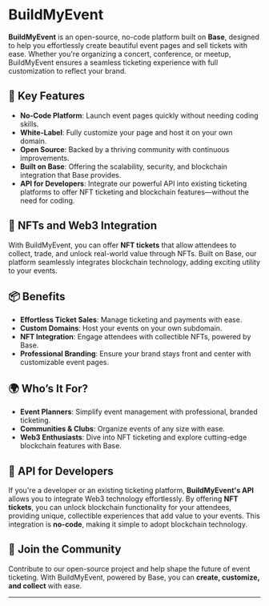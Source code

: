# BuildMyEvent

**BuildMyEvent** is an open-source, no-code platform built on **Base**, designed to help you effortlessly create beautiful event pages and sell tickets with ease. Whether you're organizing a concert, conference, or meetup, BuildMyEvent ensures a seamless ticketing experience with full customization to reflect your brand.

## 🌟 Key Features

- **No-Code Platform**: Launch event pages quickly without needing coding skills.
- **White-Label**: Fully customize your page and host it on your own domain.
- **Open Source**: Backed by a thriving community with continuous improvements.
- **Built on Base**: Offering the scalability, security, and blockchain integration that Base provides.
- **API for Developers**: Integrate our powerful API into existing ticketing platforms to offer NFT ticketing and blockchain features—without the need for coding.

## 🚀 NFTs and Web3 Integration

With BuildMyEvent, you can offer **NFT tickets** that allow attendees to collect, trade, and unlock real-world value through NFTs. Built on Base, our platform seamlessly integrates blockchain technology, adding exciting utility to your events.

## 📦 Benefits

- **Effortless Ticket Sales**: Manage ticketing and payments with ease.
- **Custom Domains**: Host your events on your own subdomain.
- **NFT Integration**: Engage attendees with collectible NFTs, powered by Base.
- **Professional Branding**: Ensure your brand stays front and center with customizable event pages.

## 🌍 Who’s It For?

- **Event Planners**: Simplify event management with professional, branded ticketing.
- **Communities & Clubs**: Organize events of any size with ease.
- **Web3 Enthusiasts**: Dive into NFT ticketing and explore cutting-edge blockchain features with Base.

## 📡 API for Developers

If you're a developer or an existing ticketing platform, **BuildMyEvent's API** allows you to integrate Web3 technology effortlessly. By offering **NFT tickets**, you can unlock blockchain functionality for your attendees, providing unique, collectible experiences that add value to your events. This integration is **no-code**, making it simple to adopt blockchain technology.

## 🤝 Join the Community

Contribute to our open-source project and help shape the future of event ticketing. With BuildMyEvent, powered by Base, you can **create, customize, and collect** with ease.

---
